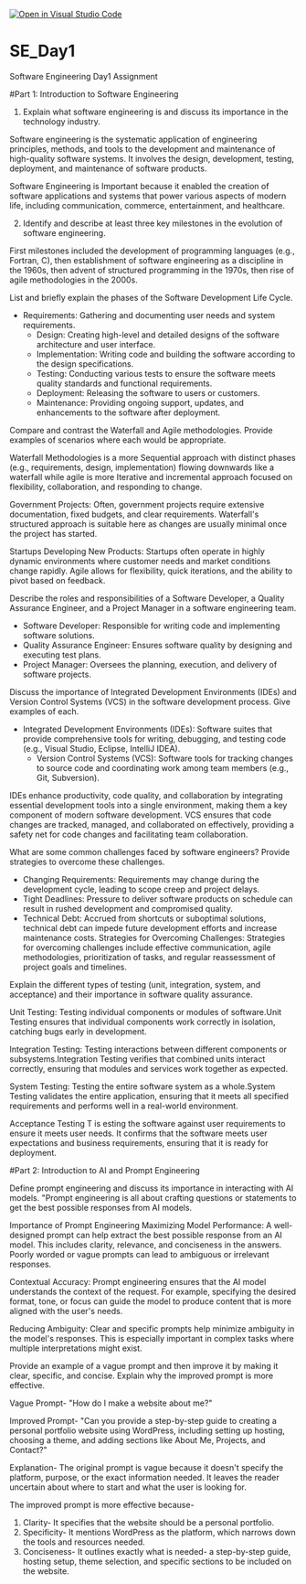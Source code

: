 [![Open in Visual Studio Code](https://classroom.github.com/assets/open-in-vscode-2e0aaae1b6195c2367325f4f02e2d04e9abb55f0b24a779b69b11b9e10269abc.svg)](https://classroom.github.com/online_ide?assignment_repo_id=15558351&assignment_repo_type=AssignmentRepo)
# SE_Day1
Software Engineering Day1 Assignment

#Part 1: Introduction to Software Engineering

1) Explain what software engineering is and discuss its importance in the technology industry.

Software engineering is the systematic application of engineering principles, 
methods, and tools to the development and maintenance of high-quality software systems.
It involves the design, development, testing, deployment, and maintenance of software products.

Software Engineering is Important because it  enabled the creation of software applications 
and systems that power various aspects of modern life, including communication, commerce, 
entertainment, and healthcare.


2) Identify and describe at least three key milestones in the evolution of software engineering.

First milestones included the development of programming languages (e.g., Fortran, C), 
then establishment of software engineering as a discipline in the 1960s, 
then advent of structured programming in the 1970s, 
then rise of agile methodologies in the 2000s.

List and briefly explain the phases of the Software Development Life Cycle.
- Requirements: Gathering and documenting user needs and system requirements.
  - Design: Creating high-level and detailed designs of the software architecture and user interface.
  - Implementation: Writing code and building the software according to the design specifications.
  - Testing: Conducting various tests to ensure the software meets quality standards and functional requirements.
  - Deployment: Releasing the software to users or customers.
  - Maintenance: Providing ongoing support, updates, and enhancements to the software after deployment.

Compare and contrast the Waterfall and Agile methodologies. Provide examples of scenarios where each would be appropriate.
 
 Waterfall Methodologies is a more Sequential approach with distinct phases (e.g., requirements, design, implementation)
 flowing downwards like a waterfall while agile is more Iterative and incremental approach focused on flexibility, 
 collaboration, and responding to change.

 Government Projects: Often, government projects require extensive documentation, fixed budgets, and clear requirements.
 Waterfall's structured approach is suitable here as changes are usually minimal once the project has started.

Startups Developing New Products: Startups often operate in highly dynamic environments where customer needs and market
conditions change rapidly. Agile allows for flexibility, quick iterations, and the ability to pivot based on feedback.

Describe the roles and responsibilities of a Software Developer, a Quality Assurance Engineer, and a Project Manager in a software engineering team.

- Software Developer: Responsible for writing code and implementing software solutions.
- Quality Assurance Engineer: Ensures software quality by designing and executing test plans.
- Project Manager: Oversees the planning, execution, and delivery of software projects.



Discuss the importance of Integrated Development Environments (IDEs) and Version Control Systems (VCS) in the software development process. Give examples of each.

- Integrated Development Environments (IDEs): Software suites that provide comprehensive tools for writing, debugging, and testing code (e.g., Visual Studio, Eclipse, IntelliJ IDEA).
  - Version Control Systems (VCS): Software tools for tracking changes to source code and coordinating work among team members (e.g., Git, Subversion).
 
 IDEs enhance productivity, code quality, and collaboration by integrating essential development tools into a single environment, making them a key component of modern software development.
VCS ensures that code changes are tracked, managed, and collaborated on effectively, providing a safety net for code changes and facilitating team collaboration.

What are some common challenges faced by software engineers? Provide strategies to overcome these challenges.

  - Changing Requirements: Requirements may change during the development cycle, leading to scope creep and project delays.
  - Tight Deadlines: Pressure to deliver software products on schedule can result in rushed development and compromised quality.
  - Technical Debt: Accrued from shortcuts or suboptimal solutions, technical debt can impede future development efforts and increase maintenance costs.
Strategies for Overcoming Challenges: Strategies for overcoming challenges include effective communication, agile methodologies, prioritization of tasks, and regular reassessment of project goals and timelines.

Explain the different types of testing (unit, integration, system, and acceptance) and their importance in software quality assurance.

Unit Testing: Testing individual components or modules of software.Unit Testing ensures that individual components
work correctly in isolation, catching bugs early in development.

Integration Testing: Testing interactions between different components or subsystems.Integration Testing verifies 
that combined units interact correctly, ensuring that modules and services work together as expected.

System Testing: Testing the entire software system as a whole.System Testing validates the entire application,
ensuring that it meets all specified requirements and performs well in a real-world environment.

Acceptance Testing  T is esting the software against user requirements to ensure it meets user needs.
It confirms that the software meets user expectations and business requirements, ensuring that it is ready for deployment.

#Part 2: Introduction to AI and Prompt Engineering

Define prompt engineering and discuss its importance in interacting with AI models.
"Prompt engineering is all about crafting questions or statements to get the best possible responses from AI models. 

Importance of Prompt Engineering
Maximizing Model Performance: A well-designed prompt can help extract the best possible response from an AI model. This includes clarity, relevance, and conciseness in the answers. Poorly worded or vague prompts can lead to ambiguous or irrelevant responses.

Contextual Accuracy: Prompt engineering ensures that the AI model understands the context of the request. For example, specifying the desired format, tone, or focus can guide the model to produce content that is more aligned with the user's needs.

Reducing Ambiguity: Clear and specific prompts help minimize ambiguity in the model's responses. This is especially important in complex tasks where multiple interpretations might exist.





Provide an example of a vague prompt and then improve it by making it clear, specific, and concise. Explain why the improved prompt is more effective.
 
 Vague Prompt-
"How do I make a website about me?"

 Improved Prompt-
"Can you provide a step-by-step guide to creating a personal portfolio website using WordPress, including setting up hosting, choosing a theme, and adding sections like About Me, Projects, and Contact?"

Explanation-
The original prompt is vague because it doesn't specify the platform, purpose, or the exact information needed. It leaves the reader uncertain about where to start and what the user is looking for.

The improved prompt is more effective because-
1. Clarity- It specifies that the website should be a personal portfolio.
2. Specificity- It mentions WordPress as the platform, which narrows down the tools and resources needed.
3. Conciseness- It outlines exactly what is needed- a step-by-step guide, hosting setup, theme selection, and specific sections to be included on the website.



